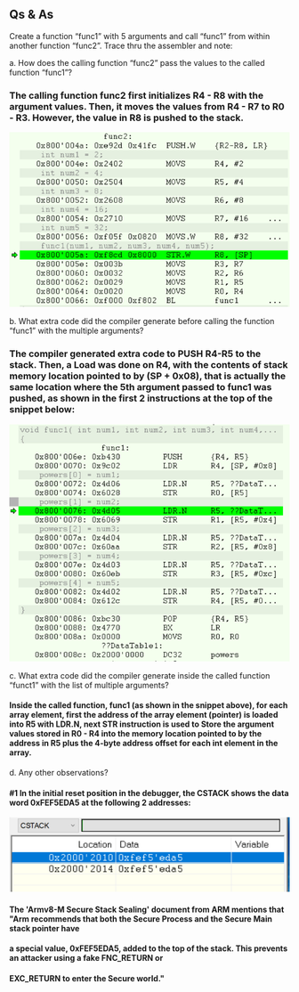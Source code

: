 ## Qs & As  

Create a function “func1” with 5 arguments and call “func1” from within another function
“func2”. Trace thru the assembler and note:  

a. How does the calling function “func2” pass the values to the called function “func1”?  
### The calling function func2 first initializes R4 - R8 with the argument values. Then, it moves the values from R4 - R7 to R0 - R3. However, the value in R8 is pushed to the stack.

![func2](https://github.com/isjosan/embsys310/blob/master/assignment04/multiple-args/images/func2.PNG)

b. What extra code did the compiler generate before calling the function “func1” with the
multiple arguments?  
### The compiler generated extra code to PUSH R4-R5 to the stack. Then, a Load was done on R4, with the contents of stack memory location pointed to by (SP + 0x08), that is actually the same location where the 5th argument passed to func1 was pushed, as shown in the first 2 instructions at the top of the snippet below:
![func1](https://github.com/isjosan/embsys310/blob/master/assignment04/multiple-args/images/func1.PNG)  


c. What extra code did the compiler generate inside the called function “funct1” with the
list of multiple arguments?  
#### Inside the called function, func1 (as shown in the snippet above), for each array element, first the address of the array element (pointer) is loaded into R5 with LDR.N, next STR instruction is used to Store the argument values stored in R0 - R4 into the memory location pointed to by the address in R5 plus the 4-byte address offset for each int element in the array.

d. Any other observations?  

#### #1 In the initial reset position in the debugger, the CSTACK shows the data word 0xFEF5EDA5 at the following 2 addresses:  

![cstack](https://github.com/isjosan/embsys310/blob/master/assignment04/multiple-args/images/cstack.PNG)  

#### The 'Armv8-M Secure Stack Sealing' document from ARM mentions that "Arm recommends that both the Secure Process and the Secure Main stack pointer have 
#### a special value, 0xFEF5EDA5, added to the top of the stack. This prevents an attacker using a fake FNC_RETURN or 
#### EXC_RETURN to enter the Secure world."


